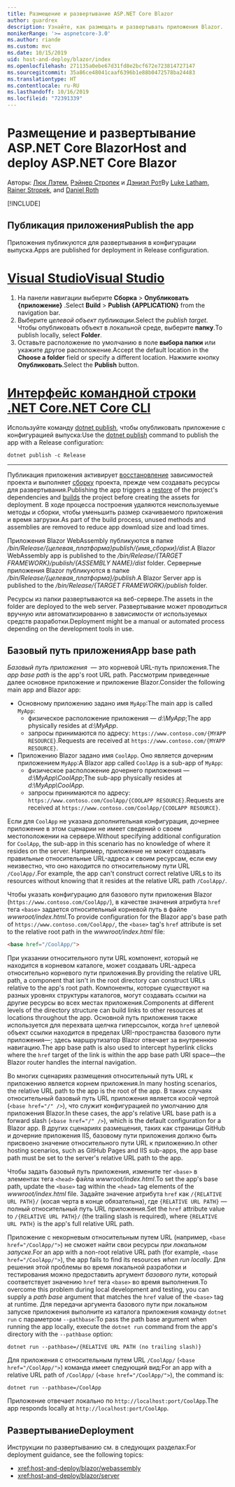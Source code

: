```yaml
---
title: Размещение и развертывание ASP.NET Core Blazor
author: guardrex
description: Узнайте, как размещать и развертывать приложения Blazor.
monikerRange: '>= aspnetcore-3.0'
ms.author: riande
ms.custom: mvc
ms.date: 10/15/2019
uid: host-and-deploy/blazor/index
ms.openlocfilehash: 271135a0ebe67d31fd8e2bcf672e723814727147
ms.sourcegitcommit: 35a86ce48041caaf6396b1e88b0472578ba24483
ms.translationtype: HT
ms.contentlocale: ru-RU
ms.lasthandoff: 10/16/2019
ms.locfileid: "72391339"
---
```

# <a name="host-and-deploy-aspnet-core-blazor"></a><span data-ttu-id="1b205-103">Размещение и развертывание ASP.NET Core Blazor</span><span class="sxs-lookup"><span data-stu-id="1b205-103">Host and deploy ASP.NET Core Blazor</span></span>

<span data-ttu-id="1b205-104">Авторы: [Люк Лэтем](https://github.com/guardrex), [Рэйнер Стропек](https://www.timecockpit.com) и [Дэниэл Рот](https://github.com/danroth27)</span><span class="sxs-lookup"><span data-stu-id="1b205-104">By [Luke Latham](https://github.com/guardrex), [Rainer Stropek](https://www.timecockpit.com), and [Daniel Roth](https://github.com/danroth27)</span></span>

[!INCLUDE[](~/includes/blazorwasm-preview-notice.md)]

## <a name="publish-the-app"></a><span data-ttu-id="1b205-105">Публикация приложения</span><span class="sxs-lookup"><span data-stu-id="1b205-105">Publish the app</span></span>

<span data-ttu-id="1b205-106">Приложения публикуются для развертывания в конфигурации выпуска.</span><span class="sxs-lookup"><span data-stu-id="1b205-106">Apps are published for deployment in Release configuration.</span></span>

# <a name="visual-studiotabvisual-studio"></a>[<span data-ttu-id="1b205-107">Visual Studio</span><span class="sxs-lookup"><span data-stu-id="1b205-107">Visual Studio</span></span>](#tab/visual-studio)

1. <span data-ttu-id="1b205-108">На панели навигации выберите **Сборка** > **Опубликовать {приложение}** .</span><span class="sxs-lookup"><span data-stu-id="1b205-108">Select **Build** > **Publish {APPLICATION}** from the navigation bar.</span></span>
1. <span data-ttu-id="1b205-109">Выберите *целевой объект публикации*.</span><span class="sxs-lookup"><span data-stu-id="1b205-109">Select the *publish target*.</span></span> <span data-ttu-id="1b205-110">Чтобы опубликовать объект в локальной среде, выберите **папку**.</span><span class="sxs-lookup"><span data-stu-id="1b205-110">To publish locally, select **Folder**.</span></span>
1. <span data-ttu-id="1b205-111">Оставьте расположение по умолчанию в поле **выбора папки** или укажите другое расположение.</span><span class="sxs-lookup"><span data-stu-id="1b205-111">Accept the default location in the **Choose a folder** field or specify a different location.</span></span> <span data-ttu-id="1b205-112">Нажмите кнопку **Опубликовать**.</span><span class="sxs-lookup"><span data-stu-id="1b205-112">Select the **Publish** button.</span></span>

# <a name="net-core-clitabnetcore-cli"></a>[<span data-ttu-id="1b205-113">Интерфейс командной строки .NET Core</span><span class="sxs-lookup"><span data-stu-id="1b205-113">.NET Core CLI</span></span>](#tab/netcore-cli)

<span data-ttu-id="1b205-114">Используйте команду [dotnet publish](/dotnet/core/tools/dotnet-publish), чтобы опубликовать приложение с конфигурацией выпуска:</span><span class="sxs-lookup"><span data-stu-id="1b205-114">Use the [dotnet publish](/dotnet/core/tools/dotnet-publish) command to publish the app with a Release configuration:</span></span>

```dotnetcli
dotnet publish -c Release
```

---

<span data-ttu-id="1b205-115">Публикация приложения активирует [восстановление](/dotnet/core/tools/dotnet-restore) зависимостей проекта и выполняет [сборку](/dotnet/core/tools/dotnet-build) проекта, прежде чем создавать ресурсы для развертывания.</span><span class="sxs-lookup"><span data-stu-id="1b205-115">Publishing the app triggers a [restore](/dotnet/core/tools/dotnet-restore) of the project's dependencies and [builds](/dotnet/core/tools/dotnet-build) the project before creating the assets for deployment.</span></span> <span data-ttu-id="1b205-116">В ходе процесса построения удаляются неиспользуемые методы и сборки, чтобы уменьшить размер скачиваемого приложения и время загрузки.</span><span class="sxs-lookup"><span data-stu-id="1b205-116">As part of the build process, unused methods and assemblies are removed to reduce app download size and load times.</span></span>

<span data-ttu-id="1b205-117">Приложения Blazor WebAssembly публикуются в папке */bin/Release/{целевая_платформа}publish/{имя_сборки}/dist*.</span><span class="sxs-lookup"><span data-stu-id="1b205-117">A Blazor WebAssembly app is published to the */bin/Release/{TARGET FRAMEWORK}/publish/{ASSEMBLY NAME}/dist* folder.</span></span> <span data-ttu-id="1b205-118">Серверные приложения Blazor публикуются в папке */bin/Release/{целевая_платформа}/publish*.</span><span class="sxs-lookup"><span data-stu-id="1b205-118">A Blazor Server app is published to the */bin/Release/{TARGET FRAMEWORK}/publish* folder.</span></span>

<span data-ttu-id="1b205-119">Ресурсы из папки развертываются на веб-сервере.</span><span class="sxs-lookup"><span data-stu-id="1b205-119">The assets in the folder are deployed to the web server.</span></span> <span data-ttu-id="1b205-120">Развертывание может проводиться вручную или автоматизированно в зависимости от используемых средств разработки.</span><span class="sxs-lookup"><span data-stu-id="1b205-120">Deployment might be a manual or automated process depending on the development tools in use.</span></span>

## <a name="app-base-path"></a><span data-ttu-id="1b205-121">Базовый путь приложения</span><span class="sxs-lookup"><span data-stu-id="1b205-121">App base path</span></span>

<span data-ttu-id="1b205-122">*Базовый путь приложения*  — это корневой URL-путь приложения.</span><span class="sxs-lookup"><span data-stu-id="1b205-122">The *app base path* is the app's root URL path.</span></span> <span data-ttu-id="1b205-123">Рассмотрим приведенные далее основное приложение и приложение Blazor.</span><span class="sxs-lookup"><span data-stu-id="1b205-123">Consider the following main app and Blazor app:</span></span>

* <span data-ttu-id="1b205-124">Основному приложению задано имя `MyApp`:</span><span class="sxs-lookup"><span data-stu-id="1b205-124">The main app is called `MyApp`:</span></span>
  * <span data-ttu-id="1b205-125">физическое расположение приложения — *d:\\MyApp*;</span><span class="sxs-lookup"><span data-stu-id="1b205-125">The app physically resides at *d:\\MyApp*.</span></span>
  * <span data-ttu-id="1b205-126">запросы принимаются по адресу: `https://www.contoso.com/{MYAPP RESOURCE}`.</span><span class="sxs-lookup"><span data-stu-id="1b205-126">Requests are received at `https://www.contoso.com/{MYAPP RESOURCE}`.</span></span>
* <span data-ttu-id="1b205-127">Приложению Blazor задано имя `CoolApp`. Оно является дочерним приложением `MyApp`:</span><span class="sxs-lookup"><span data-stu-id="1b205-127">A Blazor app called `CoolApp` is a sub-app of `MyApp`:</span></span>
  * <span data-ttu-id="1b205-128">физическое расположение дочернего приложения — *d:\\MyApp\\CoolApp*;</span><span class="sxs-lookup"><span data-stu-id="1b205-128">The sub-app physically resides at *d:\\MyApp\\CoolApp*.</span></span>
  * <span data-ttu-id="1b205-129">запросы принимаются по адресу: `https://www.contoso.com/CoolApp/{COOLAPP RESOURCE}`.</span><span class="sxs-lookup"><span data-stu-id="1b205-129">Requests are received at `https://www.contoso.com/CoolApp/{COOLAPP RESOURCE}`.</span></span>

<span data-ttu-id="1b205-130">Если для `CoolApp` не указана дополнительная конфигурация, дочернее приложение в этом сценарии не имеет сведений о своем местоположении на сервере.</span><span class="sxs-lookup"><span data-stu-id="1b205-130">Without specifying additional configuration for `CoolApp`, the sub-app in this scenario has no knowledge of where it resides on the server.</span></span> <span data-ttu-id="1b205-131">Например, приложение не может создавать правильные относительные URL-адреса к своим ресурсам, если ему неизвестно, что оно находится по относительному пути URL `/CoolApp/`.</span><span class="sxs-lookup"><span data-stu-id="1b205-131">For example, the app can't construct correct relative URLs to its resources without knowing that it resides at the relative URL path `/CoolApp/`.</span></span>

<span data-ttu-id="1b205-132">Чтобы указать конфигурацию для базового пути приложения Blazor (`https://www.contoso.com/CoolApp/`), в качестве значения атрибута `href` тега `<base>` задается относительный корневой путь в файле *wwwroot/index.html*.</span><span class="sxs-lookup"><span data-stu-id="1b205-132">To provide configuration for the Blazor app's base path of `https://www.contoso.com/CoolApp/`, the `<base>` tag's `href` attribute is set to the relative root path in the *wwwroot/index.html* file:</span></span>

```html
<base href="/CoolApp/">
```

<span data-ttu-id="1b205-133">При указании относительного пути URL компонент, который не находится в корневом каталоге, может создавать URL-адреса относительно корневого пути приложения.</span><span class="sxs-lookup"><span data-stu-id="1b205-133">By providing the relative URL path, a component that isn't in the root directory can construct URLs relative to the app's root path.</span></span> <span data-ttu-id="1b205-134">Компоненты, которые существуют на разных уровнях структуры каталогов, могут создавать ссылки на другие ресурсы во всех местах приложения.</span><span class="sxs-lookup"><span data-stu-id="1b205-134">Components at different levels of the directory structure can build links to other resources at locations throughout the app.</span></span> <span data-ttu-id="1b205-135">Основной путь приложения также используется для перехвата щелчка гиперссылок, когда `href` целевой объект ссылки находится в пределах URI-пространства базового пути приложения&mdash;; здесь маршрутизатор Blazor отвечает за внутреннюю навигацию.</span><span class="sxs-lookup"><span data-stu-id="1b205-135">The app base path is also used to intercept hyperlink clicks where the `href` target of the link is within the app base path URI space&mdash;the Blazor router handles the internal navigation.</span></span>

<span data-ttu-id="1b205-136">Во многих сценариях размещения относительный путь URL к приложению является корнем приложения.</span><span class="sxs-lookup"><span data-stu-id="1b205-136">In many hosting scenarios, the relative URL path to the app is the root of the app.</span></span> <span data-ttu-id="1b205-137">В таких случаях относительный базовый путь URL приложения является косой чертой (`<base href="/" />`), что служит конфигурацией по умолчанию для приложения Blazor.</span><span class="sxs-lookup"><span data-stu-id="1b205-137">In these cases, the app's relative URL base path is a forward slash (`<base href="/" />`), which is the default configuration for a Blazor app.</span></span> <span data-ttu-id="1b205-138">В других сценариях размещения, таких как страницы GitHub и дочерние приложения IIS, базовому пути приложения должно быть присвоено значение относительного пути URL к приложению.</span><span class="sxs-lookup"><span data-stu-id="1b205-138">In other hosting scenarios, such as GitHub Pages and IIS sub-apps, the app base path must be set to the server's relative URL path to the app.</span></span>

<span data-ttu-id="1b205-139">Чтобы задать базовый путь приложения, измените тег `<base>` в элементах тега `<head>` файла *wwwroot/index.html*.</span><span class="sxs-lookup"><span data-stu-id="1b205-139">To set the app's base path, update the `<base>` tag within the `<head>` tag elements of the *wwwroot/index.html* file.</span></span> <span data-ttu-id="1b205-140">Задайте значение атрибута `href` как `/{RELATIVE URL PATH}/` (косая черта в конце обязательна), где `{RELATIVE URL PATH}` — полный относительный путь URL приложения.</span><span class="sxs-lookup"><span data-stu-id="1b205-140">Set the `href` attribute value to `/{RELATIVE URL PATH}/` (the trailing slash is required), where `{RELATIVE URL PATH}` is the app's full relative URL path.</span></span>

<span data-ttu-id="1b205-141">Приложение с некорневым относительным путем URL (например, `<base href="/CoolApp/">`) не сможет найти свои ресурсы *при локальном запуске*.</span><span class="sxs-lookup"><span data-stu-id="1b205-141">For an app with a non-root relative URL path (for example, `<base href="/CoolApp/">`), the app fails to find its resources *when run locally*.</span></span> <span data-ttu-id="1b205-142">Для решения этой проблемы во время локальной разработки и тестирования можно предоставить аргумент *базового пути*, который соответствует значению `href` тега `<base>` во время выполнения.</span><span class="sxs-lookup"><span data-stu-id="1b205-142">To overcome this problem during local development and testing, you can supply a *path base* argument that matches the `href` value of the `<base>` tag at runtime.</span></span> <span data-ttu-id="1b205-143">Для передачи аргумента базового пути при локальном запуске приложения выполните из каталога приложения команду `dotnet run` с параметром `--pathbase`:</span><span class="sxs-lookup"><span data-stu-id="1b205-143">To pass the path base argument when running the app locally, execute the `dotnet run` command from the app's directory with the `--pathbase` option:</span></span>

```dotnetcli
dotnet run --pathbase=/{RELATIVE URL PATH (no trailing slash)}
```

<span data-ttu-id="1b205-144">Для приложения с относительным путем URL `/CoolApp/` (`<base href="/CoolApp/">`) команда имеет следующий вид:</span><span class="sxs-lookup"><span data-stu-id="1b205-144">For an app with a relative URL path of `/CoolApp/` (`<base href="/CoolApp/">`), the command is:</span></span>

```dotnetcli
dotnet run --pathbase=/CoolApp
```

<span data-ttu-id="1b205-145">Приложение отвечает локально по `http://localhost:port/CoolApp`.</span><span class="sxs-lookup"><span data-stu-id="1b205-145">The app responds locally at `http://localhost:port/CoolApp`.</span></span>

## <a name="deployment"></a><span data-ttu-id="1b205-146">Развертывание</span><span class="sxs-lookup"><span data-stu-id="1b205-146">Deployment</span></span>

<span data-ttu-id="1b205-147">Инструкции по развертыванию см. в следующих разделах:</span><span class="sxs-lookup"><span data-stu-id="1b205-147">For deployment guidance, see the following topics:</span></span>

* <xref:host-and-deploy/blazor/webassembly>
* <xref:host-and-deploy/blazor/server>
